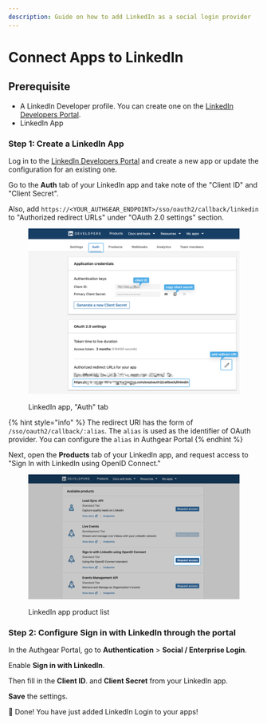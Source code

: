 ```yaml
---
description: Guide on how to add LinkedIn as a social login provider
---
```


# Connect Apps to LinkedIn

## Prerequisite

* A LinkedIn Developer profile. You can create one on the [LinkedIn Developers Portal](https://developer.linkedin.com/).
* LinkedIn App

### Step 1: Create a LinkedIn App

Log in to the [LinkedIn Developers Portal](https://developer.linkedin.com/) and create a new app or update the configuration for an existing one.

Go to the **Auth** tab of your LinkedIn app and take note of the "Client ID" and "Client Secret".&#x20;

Also, add `https://<YOUR_AUTHGEAR_ENDPOINT>/sso/oauth2/callback/linkedin` to "Authorized redirect URLs" under "OAuth 2.0 settings" section.

<figure><img src="../../../.gitbook/assets/linkedin-social-login-auth-tab.png" alt=""><figcaption><p>LinkedIn app, "Auth" tab</p></figcaption></figure>

{% hint style="info" %}
The redirect URI has the form of `/sso/oauth2/callback/:alias`. The `alias` is used as the identifier of OAuth provider. You can configure the `alias` in Authgear Portal
{% endhint %}

Next, open the **Products** tab of your LinkedIn app, and request access to "Sign In with LinkedIn using OpenID Connect."

<figure><img src="../../../.gitbook/assets/linkedin-enable-oidc.png" alt=""><figcaption><p>LinkedIn app product list</p></figcaption></figure>



### Step 2: Configure Sign in with LinkedIn through the portal

In the Authgear Portal, go to **Authentication** > **Social / Enterprise Login**.

Enable **Sign in with LinkedIn**.

Then fill in the **Client ID**. and **Client Secret** from your LinkedIn app.

**Save** the settings.

🎉 Done! You have just added LinkedIn Login to your apps!
